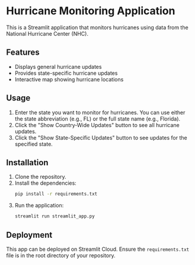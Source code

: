 # Hurricane Monitoring Application

This is a Streamlit application that monitors hurricanes using data from the National Hurricane Center (NHC).

## Features
- Displays general hurricane updates
- Provides state-specific hurricane updates
- Interactive map showing hurricane locations

## Usage
1. Enter the state you want to monitor for hurricanes. You can use either the state abbreviation (e.g., FL) or the full state name (e.g., Florida).
2. Click the "Show Country-Wide Updates" button to see all hurricane updates.
3. Click the "Show State-Specific Updates" button to see updates for the specified state.

## Installation
1. Clone the repository.
2. Install the dependencies:
    ```bash
    pip install -r requirements.txt
    ```
3. Run the application:
    ```bash
    streamlit run streamlit_app.py
    ```

## Deployment
This app can be deployed on Streamlit Cloud. Ensure the `requirements.txt` file is in the root directory of your repository.
